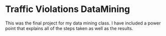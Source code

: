 # Traffic Violations DataMining
This was the final project for my data mining class. I have included a power point that explains all of the steps taken as well as the results.

